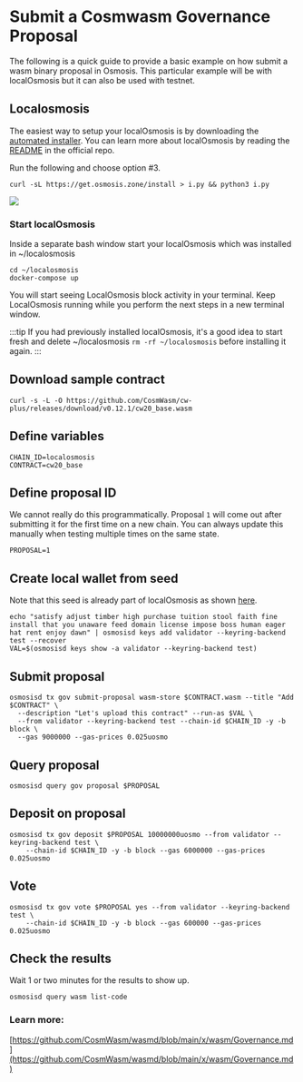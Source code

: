 # Submit a Cosmwasm Governance Proposal

The following is a quick guide to provide a basic example on how submit a wasm binary proposal in Osmosis. This particular example will be with localOsmosis but it can also be used with testnet.

## Localosmosis
The easiest way to setup your localOsmosis is by downloading the [automated installer](https://get.osmosis.zone/). You can learn more about localOsmosis by reading the [README](https://github.com/osmosis-labs/localosmosis) in the official repo. 

Run the following and choose option #3.
```
curl -sL https://get.osmosis.zone/install > i.py && python3 i.py
```
![](https://hackmd.io/_uploads/SybyH7A8q.png)



### Start localOsmosis

Inside a separate bash window start your localOsmosis which was installed in ~/localosmosis

```
cd ~/localosmosis
docker-compose up

```
You will start seeing LocalOsmosis block activity in your terminal. Keep LocalOsmosis running while you perform the next steps in a new terminal window.

:::tip
If you had previously installed localOsmosis, it's a good idea to start fresh and delete ~/localosmosis `rm -rf ~/localosmosis` before installing it again.
::: 

## Download sample contract

``` 
curl -s -L -O https://github.com/CosmWasm/cw-plus/releases/download/v0.12.1/cw20_base.wasm
```

## Define variables 

```
CHAIN_ID=localosmosis
CONTRACT=cw20_base
```

## Define proposal ID
We cannot really do this programmatically. Proposal `1` will come out after submitting it for the first time on a new chain. You can always update this manually when testing multiple times on the same state.

```
PROPOSAL=1
```

## Create local wallet from seed
Note that this seed is already part of localOsmosis as shown [here](https://github.com/osmosis-labs/localosmosis#accounts).
```
echo "satisfy adjust timber high purchase tuition stool faith fine install that you unaware feed domain license impose boss human eager hat rent enjoy dawn" | osmosisd keys add validator --keyring-backend test --recover
VAL=$(osmosisd keys show -a validator --keyring-backend test)
```

## Submit proposal

```
osmosisd tx gov submit-proposal wasm-store $CONTRACT.wasm --title "Add $CONTRACT" \
  --description "Let's upload this contract" --run-as $VAL \
  --from validator --keyring-backend test --chain-id $CHAIN_ID -y -b block \
  --gas 9000000 --gas-prices 0.025uosmo
```

## Query proposal
```
osmosisd query gov proposal $PROPOSAL
```

## Deposit on proposal
```
osmosisd tx gov deposit $PROPOSAL 10000000uosmo --from validator --keyring-backend test \
    --chain-id $CHAIN_ID -y -b block --gas 6000000 --gas-prices 0.025uosmo
```

## Vote
```
osmosisd tx gov vote $PROPOSAL yes --from validator --keyring-backend test \
    --chain-id $CHAIN_ID -y -b block --gas 600000 --gas-prices 0.025uosmo
```

## Check the results
Wait 1 or two minutes for the results to show up. 

```
osmosisd query wasm list-code
```

### Learn more:
[https://github.com/CosmWasm/wasmd/blob/main/x/wasm/Governance.md](https://github.com/CosmWasm/wasmd/blob/main/x/wasm/Governance.md)
